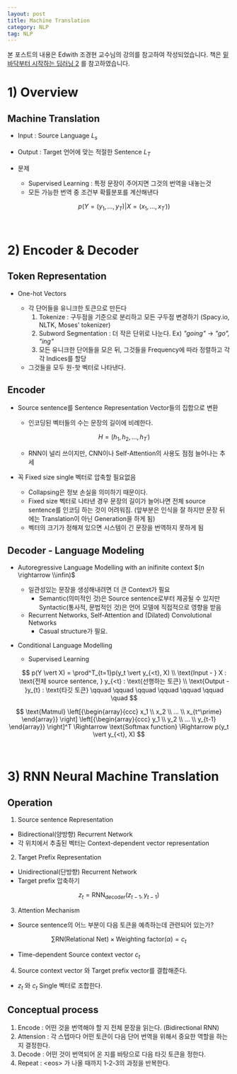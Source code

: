 ```yaml
---
layout: post
title: Machine Translation
category: NLP
tag: NLP
---
```




본 포스트의 내용은 Edwith 조경현 교수님의 강의를 참고하여 작성되었습니다. 책은 [밑바닥부터 시작하는 딥러닝 2](http://www.yes24.com/Product/Goods/72173703) 를 참고하였습니다.



# 1) Overview

## Machine Translation

- Input : Source Language $L_s$

- Output : Target 언어에 맞는 적절한 Sentence $L_T$

- 문제

  - Supervised Learning : 특정 문장이 주어지면 그것의 번역을 내놓는것
  - 모든 가능한 번역 중 조건부 확률분포를 계산해낸다

  $$
  p(Y=(y_1, ..., y_T) \vert X = (x_1, ...,x_{T^\prime}))
  $$

  

<br/>

# 2) Encoder & Decoder

## Token Representation

- One-hot Vectors

  - 각 단어들을 유니크한 토큰으로 만든다
    1. Tokenize : 구두점을 기준으로 분리하고 모든 구두점 변경하기 (Spacy.io, NLTK, Moses' tokenizer)
    2. Subword Segmentation : 더 작은 단위로 나눈다. Ex) *"going"* $\rightarrow$ *"go", "ing"*
    3. 모든 유니크한 단어들을 모은 뒤, 그것들을 Frequency에 따라 정렬하고 각각 Indices를 할당
  - 그것들을 모두 원-핫 벡터로 나타낸다.

  



## Encoder

- Source sentence를 Sentence Representation Vector들의 집합으로 변환

  - 인코딩된 벡터들의 수는 문장의 길이에 비례한다.

  $$
  H = (h_1, h_2, ...,h_{T^\prime})
  $$

  - RNN이 널리 쓰이지만, CNN이나 Self-Attention의 사용도 점점 늘어나는 추세



- 꼭 Fixed size single 벡터로 압축할 필요없음
  - Collapsing은 정보 손실을 의미하기 때문이다.
  - Fixed size 벡터로 나타낸 경우 문장의 길이가 늘어나면 전체 source sentence를 인코딩 하는 것이 어려워짐. (앞부분은 인식을 잘 하지만 문장 뒤에는 Translation이 아닌 Generation을 하게 됨)
  - 벡터의 크기가 정해져 있으면 시스템이 긴 문장을 번역하지 못하게 됨



## Decoder - Language Modeling

- Autoregressive Language Modelling with an inifinite context $(n \rightarrow \\infin)$

  - 일관성있는 문장을 생성해내려면 더 큰 Context가 필요
    - Semantic(의미적인 것)은 Source sentence로부터 제공될 수 있지만 Syntactic(통사적, 문법적인 것)은 언어 모델에 직접적으로 영향을 받음
  - Recurrent Networks, Self-Attention and (Dilated) Convolutional Networks
    - Casual structure가 필요.

  

- Conditional Language Modelling

  - Supervised Learning

  $$
  p(Y \vert X) = \prod^T_{t=1}p(y_t \vert y_{<t}, X) \\
  \text{Input - } X : \text{전체 source sentence, } y_{<t} : \text{선행하는 토큰} \\
  \text{Output - }y_{t} : \text{타깃 토큰} \qquad \qquad \qquad \qquad \qquad \qquad \quad
  $$

$$
\text{Matmul}
\left[{\begin{array}{ccc} x_1 \\ x_2 \\ ... \\ x_{t^\prime}  \end{array}} \right] \left[{\begin{array}{ccc} y_1 \\ y_2 \\ ... \\ y_{t-1}  \end{array}} \right]^T
\Rightarrow \text{Softmax function} \Rightarrow p(y_t \vert y_{<t}, X)
$$



<br/>



# 3) RNN Neural Machine Translation

## Operation

1. Source sentence Representation

- Bidirectional(양방향) Recurrent Network
- 각 위치에서 추출된 벡터는 Context-dependent vector representation 



2. Target Prefix Representation

- Unidirectional(단방향) Recurrent Network
- Target prefix 압축하기

$$
z_t = \text{RNN}_{\text{decoder}}(z_{t-1}, y_{t-1})
$$



3. Attention Mechanism

- Source sentence의 어느 부분이 다음 토큰을 예측하는데 관련되어 있는가?

$$
\sum \text{RN(Relational Net)} \times \text{Weighting factor} (\alpha) = c_t
$$

- Time-dependent Source context vector $c_t$



4. Source context vector 와 Target prefix vector를 결합해준다.

- $z_t$ 와 $c_t$ Single 벡터로 조합한다.



## Conceptual process

1. Encode : 어떤 것을 번역해야 할 지 전체 문장을 읽는다. (Bidirectional RNN)
2. Attension : 각 스텝마다 어떤 토큰이 다음 단어 번역을 위해서 중요한 역할을 하는지 결정한다.
3. Decode : 어떤 것이 번역되어 온 지를 바탕으로 다음 타깃 토큰을 정한다.
4. Repeat : \<eos> 가 나올 때까지 1-2-3의 과정을 반복한다.

